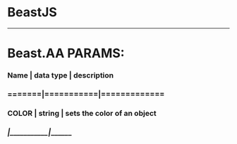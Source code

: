 # BeastJS

---

# Beast.AA PARAMS:
###  Name  | data type | description
### =======|===========|=============
### COLOR  | string    | sets the color of an object
### _______|___________|_____________

